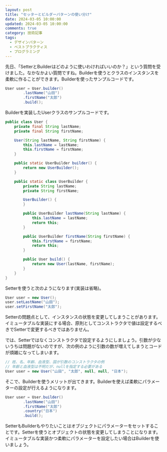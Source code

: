 ```yaml
---
layout: post
title: "セッターとビルダーパターンの使い分け"
date: 2024-03-05 10:00:00
updated: 2024-03-05 10:00:00
comments: true
category: 技術記事
tags:
  - デザインパターン
  - ベストプラクティス
  - プログラミング
---
```


先日、「SetterとBuilderはどのように使いわければいいのか？」という質問を受けました。なかなかよい質問ですね。Builderを使うとクラスのインスタンスを柔軟に作ることができます。Builderを使ったサンプルコードです。

```java
User user = User.builder()
        .lastName("山田")
        .firstName("太郎")
        .build();
```

Builderを実装したUserクラスのサンプルコードです。

```java
public class User {
    private final String lastName;
    private final String firstName;

    User(String lastName, String firstName) {
        this.lastName = lastName;
        this.firstName = firstName;
    }

    public static UserBuilder builder() {
        return new UserBuilder();
    }

    public static class UserBuilder {
        private String lastName;
        private String firstName;

        UserBuilder() {
        }

        public UserBuilder lastName(String lastName) {
            this.lastName = lastName;
            return this;
        }

        public UserBuilder firstName(String firstName) {
            this.firstName = firstName;
            return this;
        }

        public User build() {
            return new User(lastName, firstName);
        }
    }
}
```

Setterを使うと次のようになります(実装は省略)。

```java
User user = new User();
user.setLastName("山田");
user.setFirstName("太郎");
```

Setterの問題点として、インスタンスの状態を変更してしまうことがあります。イミュータブルな実装にする場合、原則としてコンストラクタで値は設定するべきでSetterで変更するべきではありません。


では、Setterではなくコンストラクタで設定するようにしましょう。引数が少ないうちは問題がないのですが、次の例のように引数の数が増えてしまうとコードが煩雑になってしまいます。

```java
// 姓、名、年齢、血液型、国が引数のコンストラクタの例
// 年齢と血液型は不明だが、nullを指定する必要がある
User user = new User("山田", "太郎", null, null, "日本");
```

そこで、Builderを使うメリットが出てきます。Builderを使えば柔軟にパラメーターの設定が行えるようになります。

```java
User user = User.builder()
        .lastName("山田")
        .firstName("太郎")
        .country("日本")
        .build();
```

SetterもBuilderもやりたいことはオブジェクトにパラメーターをセットすることです。Setterを使うとオブジェクトの状態を変更してしまうことになります。イミュータブルな実装かつ柔軟にパラメーターを設定したい場合はBuilderを使いましょう。
